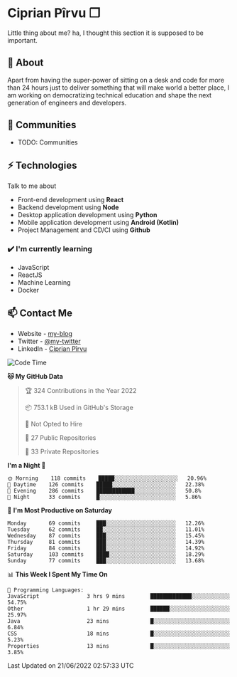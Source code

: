 # Ciprian Pîrvu ❐

Little thing about me? ha, I thought this section it is supposed to be important.

## 🧐 About

Apart from having the super-power of sitting on a desk and code for more than 24 hours just to deliver something that will make world a better place, I am working on democratizing technical education and shape the next generation of engineers and developers.

## 👯 Communities

-   TODO: Communities

## ⚡ Technologies

Talk to me about

-   Front-end development using **React**
-   Backend development using **Node**
-   Desktop application development using **Python**
-   Mobile application development using **Android (Kotlin)**
-   Project Management and CD/CI using **Github**

### ✔️ I'm currently learning

-   JavaScript
-   ReactJS
-   Machine Learning
-   Docker

## 📫 Contact Me

-   Website - [my-blog]()
-   Twitter - [@my-twitter]()
-   LinkedIn - [Ciprian Pîrvu](https://www.linkedin.com/in/p%C3%AErvu-ciprian-cristian-4415991b1/)

<!--START_SECTION:waka-->
![Code Time](http://img.shields.io/badge/Code%20Time-1%2C241%20hrs%208%20mins-blue)

**🐱 My GitHub Data** 

> 🏆 324 Contributions in the Year 2022
 > 
> 📦 753.1 kB Used in GitHub's Storage 
 > 
> 🚫 Not Opted to Hire
 > 
> 📜 27 Public Repositories 
 > 
> 🔑 33 Private Repositories  
 > 
**I'm a Night 🦉** 

```text
🌞 Morning    118 commits    █████░░░░░░░░░░░░░░░░░░░░   20.96% 
🌆 Daytime    126 commits    █████░░░░░░░░░░░░░░░░░░░░   22.38% 
🌃 Evening    286 commits    ████████████░░░░░░░░░░░░░   50.8% 
🌙 Night      33 commits     █░░░░░░░░░░░░░░░░░░░░░░░░   5.86%

```
📅 **I'm Most Productive on Saturday** 

```text
Monday       69 commits     ███░░░░░░░░░░░░░░░░░░░░░░   12.26% 
Tuesday      62 commits     ██░░░░░░░░░░░░░░░░░░░░░░░   11.01% 
Wednesday    87 commits     ███░░░░░░░░░░░░░░░░░░░░░░   15.45% 
Thursday     81 commits     ███░░░░░░░░░░░░░░░░░░░░░░   14.39% 
Friday       84 commits     ███░░░░░░░░░░░░░░░░░░░░░░   14.92% 
Saturday     103 commits    ████░░░░░░░░░░░░░░░░░░░░░   18.29% 
Sunday       77 commits     ███░░░░░░░░░░░░░░░░░░░░░░   13.68%

```


📊 **This Week I Spent My Time On** 

```text
💬 Programming Languages: 
JavaScript               3 hrs 9 mins        █████████████░░░░░░░░░░░░   54.75% 
Other                    1 hr 29 mins        ██████░░░░░░░░░░░░░░░░░░░   25.97% 
Java                     23 mins             █░░░░░░░░░░░░░░░░░░░░░░░░   6.84% 
CSS                      18 mins             █░░░░░░░░░░░░░░░░░░░░░░░░   5.23% 
Properties               13 mins             █░░░░░░░░░░░░░░░░░░░░░░░░   3.85%

```


 Last Updated on 21/06/2022 02:57:33 UTC
<!--END_SECTION:waka-->
